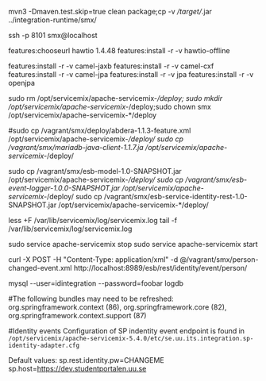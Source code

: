 mvn3 -Dmaven.test.skip=true clean package;cp -v */target/*.jar ../integration-runtime/smx/

ssh -p 8101 smx@localhost

features:chooseurl hawtio 1.4.48
features:install -r -v hawtio-offline

features:install -r -v camel-jaxb
features:install -r -v camel-cxf
features:install -r -v camel-jpa
features:install -r -v jpa
features:install -r -v openjpa


sudo rm /opt/servicemix/apache-servicemix-*/deploy; sudo mkdir /opt/servicemix/apache-servicemix-*/deploy;sudo chown smx /opt/servicemix/apache-servicemix-*/deploy

#sudo cp /vagrant/smx/deploy/abdera-1.1.3-feature.xml /opt/servicemix/apache-servicemix-*/deploy/
sudo cp /vagrant/smx/mariadb-java-client-1.1.7.ja /opt/servicemix/apache-servicemix-*/deploy/

sudo cp /vagrant/smx/esb-model-1.0-SNAPSHOT.jar /opt/servicemix/apache-servicemix-*/deploy/
sudo cp /vagrant/smx/esb-event-logger-1.0.0-SNAPSHOT.jar /opt/servicemix/apache-servicemix-*/deploy/
sudo cp /vagrant/smx/esb-service-identity-rest-1.0-SNAPSHOT.jar /opt/servicemix/apache-servicemix-*/deploy/

less +F /var/lib/servicemix/log/servicemix.log
tail -f /var/lib/servicemix/log/servicemix.log

sudo service apache-servicemix stop
sudo service apache-servicemix start

curl -X POST -H "Content-Type: application/xml" -d @/vagrant/smx/person-changed-event.xml http://localhost:8989/esb/rest/identity/event/person/

mysql --user=idintegration --password=foobar logdb


#The following bundles may need to be refreshed: org.springframework.context (86), org.springframework.core (82), org.springframework.context.support (87)

#Identity events
Configuration of SP indentity event endpoint is found in `/opt/servicemix/apache-servicemix-5.4.0/etc/se.uu.its.integration.sp-identity-adapter.cfg`

Default values:
sp.rest.identity.pw=CHANGEME
sp.host=https://dev.studentportalen.uu.se

